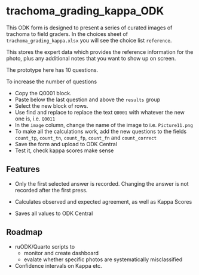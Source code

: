 # trachoma_grading_kappa_ODK

This ODK form is designed to present a series of curated images of trachoma to field graders. 
In the choices sheet of `trachoma_grading_kappa.xlsx` you will see the choice list `reference`.

This stores the expert data which provides the reference information for the photo, plus any additional notes that you want to show up on screen.

The prototype here has 10 questions. 

To increase the number of questions

* Copy the Q0001 block.
* Paste below the last question and above the `results` group
* Select the new block of rows. 
* Use find and replace to replace the text `Q0001` with whatever the new one is, i.e. `Q0011`
* In the `image` column, change the name of the image to i.e. `Picture11.png`
* To make all the calculations work, add the new questions to the fields `count_tp`, `count_tn`, `count_fp`, `count_fn` and `count_correct`
* Save the form and upload to ODK Central
* Test it, check kappa scores make sense

## Features

* Only the first selected answer is recorded. Changing the answer is not recorded after the first press.

* Calculates observed and expected agreement, as well as Kappa Scores

* Saves all values to ODK Central

## Roadmap

* ruODK/Quarto scripts to 
	* monitor and create dashboard
	* evalate whether specific photos are systematically misclassified
* Confidence intervals on Kappa etc.





